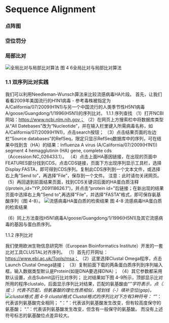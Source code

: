 # Sequence Alignment

### 点阵图

### 空位罚分

### 局部比对
![全局比对与局部比对算法](https://raw.githubusercontent.com/adong77/bigbook/master/imageBed/book/fig4-6.png)
图 4 6全局比对与局部比对算法

### 1.1 双序列比对实践

我们可以利用Needleman-Wunsch算法来比较流感病毒HA片段。 首先，让我们看看2009年美国流行的H1N1病毒 - 参考毒株被指定为A/California/07/2009(H1N1)与另一个中国流行的人类季节性H5N1病毒A/goose/Guangdong/1/1996(H5N1)的序列比对。 
1.1.1 序列查找
（1）打开NCBI网站：https://www.ncbi.nlm.nih.gov；
（2）在网页上方搜索栏中将数据库类型从“All Datebases”改为“Nucleotide”，并在输入栏里键入所需病毒名称，如A/California/07/2009(H1N1)，点击search按钮；
（3）点击结果页面的左边栏“Source databases”的RefSeq，限定只显示RefSeq数据库中的序列，可在结果中找到含（HA）的结果：Influenza A virus (A/California/07/2009(H1N1)) segment 4 hemagglutinin (HA) gene, complete cds（Accession:NC_026433.1）。
（4）点击上面HA基因链接，在出现的页面中FEATURES部分找到CDS，点击CDS链接，页面下方出现序列显示工具栏，选择Display:FASTA，即可得到CDS序列。复制此CDS序列到一个文本文件，或选择右上角”Send to”，再选择”File”，保存到一个文件。
注意：此时请勿关闭网页。
（5）再回退到前面结果页面，找到CDS关键词后面的HA蛋白质注释(/protein_id="YP_009118626.1")，并点击“protein id=”后链接；在新出现的结果页面中选择右上角”Send to”,再选择”File”，并选择"FASTA"格式，即可保存氨基酸序列（图 4-8）。
![流感病毒HA蛋白质的检索结果](https://raw.githubusercontent.com/adong77/bigbook/master/imageBed/book/fig4-8.png)
图 4-8 流感病毒HA蛋白质的检索结果

（6）同上方法查找H5N1病毒A/goose/Guangdong/1/1996(H5N1)及其它流感病毒的基因与蛋白质序列。

1.1.2 序列比对

我们使用欧洲生物信息研究所（European Bioinformatics Institute）开发的一套比对工具CLUSTAL对齐序列。
（1）首先打开网址：https://www.ebi.ac.uk/Tools/msa；
（2）这里选择Clustal Omega程序，点击Launch Clustal Omega链接；
（3）复制前面下载的两条蛋白质序列到序列输入框，输入数据类型默认是Protein(如是DNA要选择DNA）；
（4）其它参数都采用默认设置，点击Submit运行比对序列；
比对结果如下图 4-9所示，顶部显示比对所用的程序clustalo，后面显示序列比对结果，匹配的氨基酸由“*”字符表示，点（. 或 :）代表不匹配，但氨基酸的理化性质相似，短划线（-）填补空位(gap)。
![clustal格式](https://raw.githubusercontent.com/adong77/bigbook/master/imageBed/book/fig4-9.png)
图 4-9 clustal格式
Clustal格式的序列比对下方有3种符号：
“*”：代表该列氨基酸完全相同；
“：”：代表该列氨基酸发生改变，但有较高度保守的氨基酸；
“.”：代表该列氨基酸发生改变，但含有一般保守的氨基酸。
而没有上述符号标志的氨基酸位点差异较大。

